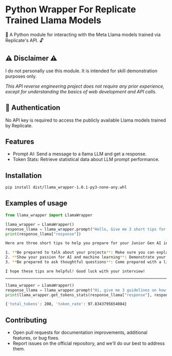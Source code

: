 # Python Wrapper For Replicate Trained Llama Models
🦙 A Python module for interacting with the Meta Llama models trained via Replicate's API. 🔓

## ⚠️ Disclaimer ⚠️
I do not personally use this module. It is intended for skill demonstration purposes only.

*This API reverse engineering project does not require any prior experience, except for understanding the basics of web development and API calls.*

## 🔑 Authentication
No API key is required to access the publicly available Llama models trained by Replicate.

## Features
- Prompt AI: Send a message to a llama LLM and get a response.
- Token Stats: Retrieve statistical data about LLM prompt performance.

## Installation
```bash
pip install dist/llama_wrapper-1.0.1-py3-none-any.whl
```

## Examples of usage
```python
from llama_wrapper import LlamaWrapper

llama_wrapper = LlamaWrapper()
response_llama = llama_wrapper.prompt("Hello, Give me 3 short tips for my Junior Gen AI internship interview?")
print(response_llama["response"])
```
```bash
Here are three short tips to help you prepare for your Junior Gen AI internship interview:

1. **Be prepared to talk about your projects**: Make sure you can explain your projects in detail, including the problems you solved, the technologies you used, and the results you achieved.
2. **Show your passion for AI and machine learning**: Demonstrate your enthusiasm for AI and machine learning by sharing your thoughts on the latest developments in the field, and how you think AI and machine learning can be applied to real-world problems.
3. **Be prepared to ask thoughtful questions**: Come prepared with a list of thoughtful questions to ask the interviewer. This will show that you are interested in the company and the role, and that you are willing to learn and grow.

I hope these tips are helpful! Good luck with your interview!
```
---
```python
llama_wrapper = LlamaWrapper()
response_llama = llama_wrapper.prompt("Hi, give me 3 guidelines on how to become rich?")
print(llama_wrapper.get_tokens_stats(response_llama["response"], response_llama["response_time"]))
```
```bash
{'total_tokens': 208, 'token_rate': 97.8343795654084}
```

## Contributing
- Open pull requests for documentation improvements, additional features, or bug fixes.
- Report issues on the official repository, and we'll do our best to address them.
